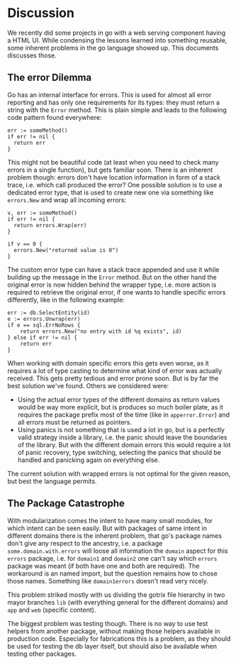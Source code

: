 # Discussion

We recently did some projects in go with a web serving component having a HTML UI. While condensing the lessons learned into something reusable, some inherent problems in the go language showed up. This documents discusses those.


## The error Dilemma

Go has an internal interface for errors. This is used for almost all error reporting and has only one requirements for its types: they must return a string with the `Error` method. This is plain simple and leads to the following code pattern found everywhere:

    err := someMethod()
    if err != nil {
      return err
    }

This might not be beautiful code (at least when you need to check many errors in a single function), but gets familiar soon. There is an inherent problem though: errors don't have location information in form of a stack trace, i.e. which call produced the error? One possible solution is to use a dedicated error type, that is used to create new one via something like `errors.New` and wrap all incoming errors:

    v, err := someMethod()
    if err != nil {
      return errors.Wrap(err)
    }
    
    if v == 0 {
      errors.New("returned value is 0")
    }

The custom error type can have a stack trace appended and use it while building up the message in the `Error` method. But on the other hand the original error is now hidden behind the wrapper type, i.e. more action is required to retrieve the original error, if one wants to handle specific errors differently, like in the following example:

    err := db.SelectEntity(id)
    e := errors.Unwrap(err)
    if e == sql.ErrNoRows {
        return errors.New("no entry with id %q exists", id)
    } else if err != nil {
        return err
    }

When working with domain specific errors this gets even worse, as it requires a lot of type casting to determine what kind of error was actually received. This gets pretty tedious and error prone soon. But is by far the best solution we've found. Others we considered were:

* Using the actual error types of the different domains as return values would be way more explicit, but is produces so much boiler plate, as it requires the package prefix most of the time (like in `apperror.Error`) and all errors must be returned as pointers.
* Using panics is not something that is used a lot in go, but is a perfectly valid strategy inside a library, i.e. the panic should leave the boundaries of the library. But with the different domain errors this would require a lot of panic recovery, type switching, selecting the panics that should be handled and panicking again on everything else.

The current solution with wrapped errors is not optimal for the given reason, but best the language permits.


## The Package Catastrophe

With modularization comes the intent to have many small modules, for which intent can be seen easily. But with packages of same intent in different domains there is the inherent problem, that go's package names don't give any respect to the ancestry, i.e. a package `some.domain.with.errors` will loose all information the `domain` aspect for this `errors` package, i.e. for `domain1` and `domain2` one can't say which `errors` package was meant (if both have one and both are required). The workaround is an named import, but the question remains how to chose those names. Something like `domain1errors` doesn't read very nicely.

This problem striked mostly with us dividing the gotrix file hierarchy in two mayor branches `lib` (with everything general for the different domains) and `app` and `web` (specific content).

The biggest problem was testing though. There is no way to use test helpers from another package, without making those helpers available in production code. Especially for fabrications this is a problem, as they should be used for testing the db layer itself, but should also be available when testing other packages.